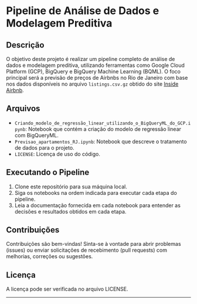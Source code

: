 # Pipeline de Análise de Dados e Modelagem Preditiva

## Descrição
O objetivo deste projeto é realizar um pipeline completo de análise de dados e modelagem preditiva, utilizando ferramentas como Google Cloud Platform (GCP), BigQuery e BigQuery Machine Learning (BQML). O foco principal será a previsão de preços de Airbnbs no Rio de Janeiro com base nos dados disponíveis no arquivo `listings.csv.gz` obtido do site [Inside Airbnb](http://insideairbnb.com/get-the-data/). 

## Arquivos
- `Criando_modelo_de_regressão_linear_utilizando_o_BigQueryML_do_GCP.ipynb`: Notebook que contém a criação do modelo de regressão linear com BigQueryML.
- `Previsao_apartamentos_RJ.ipynb`: Notebook que descreve o tratamento de dados para o projeto.
- `LICENSE`: Licença de uso do código.

## Executando o Pipeline
1. Clone este repositório para sua máquina local.
2. Siga os notebooks na ordem indicada para executar cada etapa do pipeline.
3. Leia a documentação fornecida em cada notebook para entender as decisões e resultados obtidos em cada etapa.

## Contribuições
Contribuições são bem-vindas! Sinta-se à vontade para abrir problemas (issues) ou enviar solicitações de recebimento (pull requests) com melhorias, correções ou sugestões.

## Licença
A licença pode ser verificada no arquivo LICENSE.

--- 
